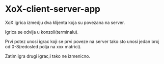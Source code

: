 # XoX-client-server-app

XoX igrica izmedju dva klijenta koja su povezana na server.

Igrica se odvija u konzoli(terminalu).

Prvi potez unosi igrac koji se prvi poveze na server tako sto unosi jedan broj od 0-8(redosled polja na xox matrici).

Zatim igra drugi igrac,i tako ne izmenicno.
